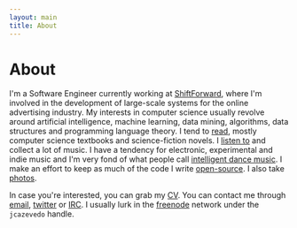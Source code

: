 ```yaml
---
layout: main
title: About
---
```


# About

I'm a Software Engineer currently working at [ShiftForward][1], where I'm
involved in the development of large-scale systems for the online advertising
industry. My interests in computer science usually revolve around artificial
intelligence, machine learning, data mining, algorithms, data structures and
programming language theory. I tend to [read][2], mostly computer science
textbooks and science-fiction novels. I [listen to][3] and collect a lot of
music. I have a tendency for electronic, experimental and indie music and I'm
very fond of what people call [intelligent dance music][4]. I make an effort to
keep as much of the code I write [open-source][5]. I also take [photos][6].

In case you're interested, you can grab my [CV][7]. You can contact me through
[email][8], [twitter][9] or [IRC][10]. I usually lurk in the [freenode][11]
network under the `jcazevedo` handle.

[1]: http://www.shiftforward.eu/
[2]: http://www.goodreads.com/jcazevedo
[3]: http://www.last.fm/user/jcazevedo
[4]: http://en.wikipedia.org/wiki/Intelligent_dance_music
[5]: https://github.com/jcazevedo
[6]: http://www.flickr.com/photos/jcazevedo
[7]: /contents/cv.pdf
[8]: mailto:joao.c.azevedo@gmail.com
[9]: http://twitter.com/jcazevedo
[10]: http://en.wikipedia.org/wiki/IRC
[11]: http://freenode.net/
